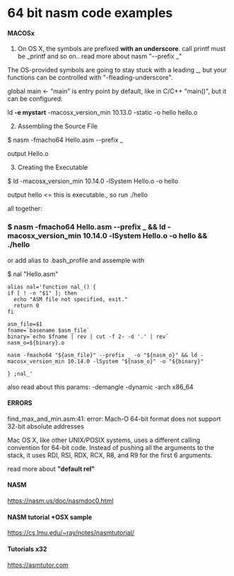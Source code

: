 # 64 bit nasm code examples


#### MACOSx

1. On OS X, the symbols are prefixed <b>with an underscore</b>.
  call printf must be _printf and so on..   read more about nasm "--prefix _"
  
  The OS-provided symbols are going to stay stuck with a leading _, but your functions can be controlled with "-fleading-underscore".
  
  global main <- "main" is entry point by default, like in C/C++ "main()", but it can be configured:
  
  ld <b>-e mystart</b> -macosx_version_min 10.13.0 -static -o hello hello.o 
  
2. Assembling the Source File 

$  nasm -fmacho64 Hello.asm --prefix _ 

output Hello.o

3. Creating the Executable

$  ld -macosx_version_min 10.14.0 -lSystem Hello.o -o hello

output hello  <=  this is executable., so run ./hello

all together:
### $ nasm -fmacho64 Hello.asm --prefix _ && ld -macosx_version_min 10.14.0 -lSystem Hello.o -o hello && ./hello


or add alias to .bash_profile
and assemple with 

$ nal "Hello.asm"

````
alias nal='function nal_() { 
if [ ! -n "$1" ]; then
  echo "ASM file not specified, exit."
  return 0
fi

asm_file=$1
fname=`basename $asm_file`
binary=`echo $fname | rev | cut -f 2- -d '.' | rev`
nasm_o=${binary}.o

nasm -fmacho64 "${asm_file}" --prefix _ -o "${nasm_o}" && ld -macosx_version_min 10.14.0 -lSystem "${nasm_o}" -o "${binary}"

} ;nal_'
````

also read about this params:
-demangle -dynamic -arch x86_64 


#### ERRORS
find_max_and_min.asm:41: error: Mach-O 64-bit format does not support 32-bit absolute addresses

Mac OS X, like other UNIX/POSIX systems, uses a different calling convention for 64-bit code. Instead of pushing all the arguments to the stack, it uses RDI, RSI, RDX, RCX, R8, and R9 for the first 6 arguments. 

read more about <b>"default rel"</b>

#### NASM
https://nasm.us/doc/nasmdoc0.html

#### NASM tutorial +OSX sample
https://cs.lmu.edu/~ray/notes/nasmtutorial/

#### Tutorials x32
https://asmtutor.com


